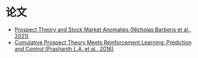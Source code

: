 # 论文

- [Prospect Theory and Stock Market Anomalies (Nicholas Barberis et al., 2021)](https://leetah666.github.io/papers/prospect_theory_and_stock_market_anomalies)
- [Cumulative Prospect Theory Meets Reinforcement Learning: Prediction and Control (Prashanth L.A. et al., 2016)](https://leetah666.github.io/papers/CPT_meets_RL)